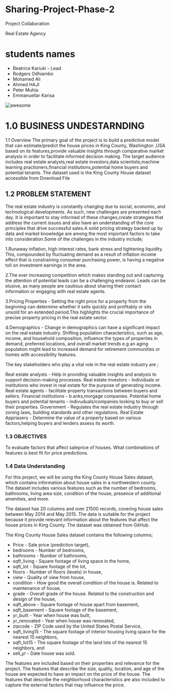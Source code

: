 # Sharing-Project-Phase-2
Project Collaboration

Real Estate Agency

# students names
- Beatrice Kariuki   - Lead
- Rodgers Odhiambo
- Mohamed Ali
- Ahmed HAJI
- Peter Muhia
- Emmanuellar Karisa

![awesome](https://images.unsplash.com/photo-1560518883-ce09059eeffa?w=500&auto=format&fit=crop&q=60&ixlib=rb-4.0.3&ixid=M3wxMjA3fDB8MHxzZWFyY2h8Mnx8aG91c2UlMjByZW50YWx8ZW58MHx8MHx8fDA%3D)

# 1.0 BUSINESS UNDESTARNDING
1.1 Overview
The primary goal of the project is to build a predictive model that can estimate/predict the house prices in King County, Washington ,USA based on its features,provide valuable insights through comparative market analysis in order to facilitate informed decision making. The target audience includes real estate analysts,real estate investors,data scientists,machine learning practioners,financial institutions,potential home buyers and potential tenants. The dataset used is the King County House dataset accessible from Download File

## 1.2 PROBLEM STATEMENT
The real estate industry is constantly changing due to social, economic, and technological developments. As such, new challenges are presented each day. It is important to stay informed of these changes,create strategies that address the current issues and also have an understanding of the core principles that drive successful sales.A solid pricing strategy backed up by data and market knowledge are among the most important factors to take into consideration.Some of the challenges in the industry include;

1.Runaway inflation, high interest rates, bank stress and tightening liquidity. This, compounded by fluctuating demand as a result of inflation income effect that is constraining consumer purchasing power, is having a negative toll on investment earnings in the area.

2.The ever increasing competition which makes standing out and capturing the attention of potential leads can be a challenging endeavor. Leads can be elusive, as many people are cautious about sharing their contact information or engaging with real estate agents.

3.Pricing Properties - Setting the right price for a property from the beginning can determine whether it sells quickly and profitably or sits unsold for an extended period.This highlights the crucial importance of precise property pricing in the real estate sector.

4.Demographics - Change in demographics can have a significant impact on the real estate industry. Shifting population characteristics, such as age, income, and household composition, influence the types of properties in demand, preferred locations, and overall market trends e.g an aging population might lead to increased demand for retirement communities or homes with accessibility features.

The key stakeholders who play a vital role in the real estate industry are ;

Real estate analysts - Help in providing valuable insights and analysis to support decision-making processes.
Real estate investors - Individuals or institutions who invest in real estate for the purpose of generating income.
Real estate agents - facilitate property transactions between buyers and sellers.
Financial institutions - b.anks,morgage companies.
Potential home buyers and potential tenants - indivuduals/companies looking to buy or sell their properties.
Government - Regulates the real estate industry through zoning laws, building standards and other regulations.
Real Estate Appriasers - Determine the value of a property based on various factors,helping buyers and lenders assess its worth.
### 1.3 OBJECTIVES
To evaluate factors that affect saleprice of houses.
What combinations of features is best fit for price predictions.
### 1.4 Data Understanding
For this project, we will be using the King County House Sales dataset, which contains information about house sales in a northwestern county. The dataset includes various features such as the number of bedrooms, bathrooms, living area size, condition of the house, presence of additional amenities, and more.

The dataset has 20 columns and over 21500 records, covering house sales between May 2014 and May 2015. The data is suitable for the project because it provide relevant information about the features that affect the house prices in King County. The dataset was obtained from GitHub.

The King County House Sales dataset contains the following columns;

- Price - Sale price (prediction target),
- bedrooms - Number of bedrooms,
- bathrooms - Number of bathrooms,
- sqft_living - Square footage of living space in the home,
- sqft_lot - Square footage of the lot,
- floors - Number of floors (levels) in house,
- view - Quality of view from house,
- condition - How good the overall condition of the house is. Related to maintenance of house,
- grade - Overall grade of the house. Related to the construction and design of the house,
- sqft_above - Square footage of house apart from basement,
- sqft_basement - Square footage of the basement,
- yr_built - Year when house was built,
- yr_renovated - Year when house was renovated,
- zipcode - ZIP Code used by the United States Postal Service,
- sqft_living15 - The square footage of interior housing living space for the nearest 15 neighbors,
- sqft_lot15 - The square footage of the land lots of the nearest 15 neighbors, and
- sell_yr - Date house was sold.

The features are included based on their properties and relevance for the project. The features that describe the size, quality, location, and age of the house are expected to have an impact on the price of the house. The features that describe the neighborhood characteristics are also included to capture the external factors that may influence the price.
